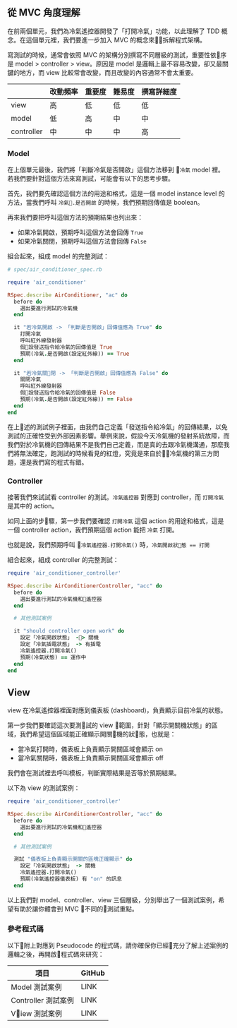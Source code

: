 ## 從 MVC 角度理解

在前兩個單元，我們為冷氣遙控器開發了「打開冷氣」功能，以此理解了 TDD 概念。在這個單元裡，我們要進一步加入 MVC 的概念來拆解程式架構。

寫測試的時候，通常會依照 MVC 的架構分別撰寫不同層級的測試，重要性依序是 model >  controller > view。原因是 model 是邏輯上最不容易改變，卻又最關鍵的地方，而 view 比較常會改變，而且改變的內容通常不會太重要。

|          |  改動頻率  |  重要度  |  難易度   |  撰寫詳細度 |
|----------|----------|----------|----------|-----------|
|view      |    高    |    低    |    低     |    低     |
|model     |    低    |    高    |    中     |    中     |
|controller|    中    |    中    |    中     |    高     |

### Model

在上個單元最後，我們將「判斷冷氣是否開啟」這個方法移到 `冷氣` model 裡。若我們要針對這個方法來寫測試，可能會有以下的思考步驟。

首先，我們要先確認這個方法的用途和格式，這是一個 model instance level 的方法，當我們呼叫 `冷氣.是否開啟` 的時候，我們預期回傳值是 boolean。

再來我們要把呼叫這個方法的預期結果也列出來：
- 如果冷氣開啟，預期呼叫這個方法會回傳 `True`
- 如果冷氣關閉，預期呼叫這個方法會回傳 `False`

組合起來，組成 model 的完整測試：

```ruby
# spec/air_conditioner_spec.rb

require 'air_conditioner'

RSpec.describe AirConditioner, "ac" do
  before do
    選出要進行測試的冷氣機
  end

  it "若冷氣開啟 -> 「判斷是否開啟」回傳值應為 True" do
    打開冷氣
    呼叫紅外線發射器
    假設發送指令給冷氣的回傳值是 True
    預期(冷氣.是否開啟(設定紅外線)) == True
  end

  it "若冷氣關閉 -> 「判斷是否開啟」回傳值應為 False" do
    關閉冷氣
    呼叫紅外線發射器
    假設發送指令給冷氣的回傳值是 False
    預期(冷氣.是否開啟(設定紅外線)) == False
  end
end
```

在上述的測試例子裡面，由我們自己定義「發送指令給冷氣」的回傳結果，以免測試的正確性受到外部因素影響。舉例來說，假設今天冷氣機的發射系統故障，而我們對於冷氣機的回傳結果不是我們自己定義，而是真的去跟冷氣機溝通，那麼我們將無法確定，跑測試的時候看見的紅燈，究竟是來自於冷氣機的第三方問題，還是我們寫的程式有錯。

### Controller

接著我們來試試看 controller 的測試。`冷氣遙控器` 對應到 controller，而 `打開冷氣` 是其中的 action。

如同上面的步驟，第一步我們要確認 `打開冷氣` 這個 action 的用途和格式，這是一個 controller action，我們預期這個 action 能把 `冷氣` 打開。

也就是說，我們預期呼叫 `冷氣遙控器.打開冷氣()` 時，`冷氣開啟狀態 == 打開`

組合起來，組成 controller 的完整測試：

```ruby
require 'air_conditioner_controller'

RSpec.describe AirConditionerController, "acc" do
  before do
    選出要進行測試的冷氣機和遙控器
  end

  # 其他測試案例

  it "should controller open work" do
    設定「冷氣開啟狀態」 -> 關機
    設定「冷氣插電狀態」 -> 有插電
    冷氣遙控器.打開冷氣()
    預期(冷氣狀態) == 運作中
  end
end
```

## View

view 在冷氣遙控器裡面對應到儀表板 (dashboard)，負責顯示目前冷氣的狀態。

第一步我們要確認這次要測試的 view 範圍，針對「顯示開關機狀態」的區域，我們希望這個區域能正確顯示開關機的狀態，也就是：

- 當冷氣打開時，儀表板上負責顯示開關區域會顯示 on
- 當冷氣關閉時，儀表板上負責顯示開關區域會顯示 off

我們會在測試裡去呼叫模板，判斷實際結果是否等於預期結果。

以下為 view 的測試案例：

```ruby
require 'air_conditioner_controller'

RSpec.describe AirConditionerController, "acc" do
  before do
    選出要進行測試的冷氣機和遙控器
  end

  # 其他測試案例

  測試 "儀表板上負責顯示開關的區塊正確顯示" do
    設定「冷氣開啟狀態」 -> 關機
    冷氣遙控器.打開冷氣()
    預期(冷氣遙控器儀表板) 有 "on" 的訊息
  end
```

以上我們對 model、controller、view 三個層級，分別舉出了一個測試案例，希望有助於讓你體會到 MVC 不同的測試重點。

### 參考程式碼

以下附上對應到 Pseudocode 的程式碼，請你確保你已經充分了解上述案例的邏輯之後，再開啟程式碼來研究：


| 項目 | GitHub |
| ----- | ----- |
| Model 測試案例 | LINK |
| Controller 測試案例 | LINK |
| View 測試案例 | LINK |

